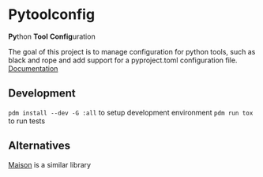# Pytoolconfig
**Py**thon **Tool** **Config**uration

The goal of this project is to manage configuration for python tools, such as black and rope and add support for a pyproject.toml configuration file.
[Documentation](https://pytoolconfig.readthedocs.io/en/latest/)
## Development
```pdm install --dev -G :all``` to setup development environment
```pdm run tox``` to run tests
## Alternatives
[Maison](https://dbatten5.github.io/maison/) is a similar library
